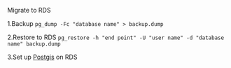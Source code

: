 Migrate to RDS

1.Backup 
`pg_dump -Fc "database name" > backup.dump`

2.Restore to RDS
`pg_restore -h "end point" -U "user name" -d "database name" backup.dump`

3.Set up [Postgis](https://gist.github.com/matthewberryman/7689766b5f94a5499d8c) on RDS

